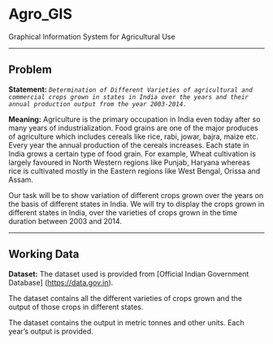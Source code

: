 # Agro_GIS
Graphical Information System for Agricultural Use

---
## Problem
**Statement:**
_`Determination of Different Varieties of agricultural and commercial crops grown in states in India
over the years and their annual production output from the year 2003-2014.`_

**Meaning:**
Agriculture is the primary occupation in India even today after so many years of industrialization. 
Food grains are one of the major produces of agriculture which includes cereals like rice, rabi,
jowar, bajra, maize etc. Every year the annual production of the cereals increases. Each state in
India grows a certain type of food grain. For example, Wheat cultivation is largely favoured in North
Western regions like Punjab, Haryana whereas rice is cultivated mostly in the Eastern regions like
West Bengal, Orissa and Assam.

Our task will be to show variation of different crops grown over the years on the basis of different
states in India. We will try to display the crops grown in different states in India, over the
varieties of crops grown in the time duration between 2003 and 2014.

---
## Working Data
**Dataset:**
The dataset used is provided from [Official Indian Government Database] (https://data.gov.in).

The dataset contains all the different varieties of crops grown and the output of those crops in
different states.

The dataset contains the output in metric tonnes and other units. Each year’s output is provided.
